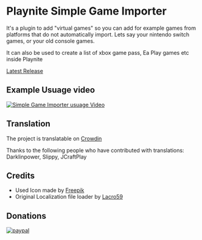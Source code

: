 # Playnite Simple Game Importer
It's a plugin to add "virtual games" so you can add for example games from platforms that do not automatically import. Lets say your nintendo switch games, or your old console games. 

It can also be used to create a list of xbox game pass, Ea Play games etc inside Playnite

[Latest Release](https://github.com/joyrider3774/Playnite_Simple_Game_Importer/releases/latest)

## Example Usuage video
[![Simple Game Importer usuage Video](http://img.youtube.com/vi/4KVo9wlF9hQ/0.jpg)](https://youtu.be/4KVo9wlF9hQ "Simple Game Importer usuage Video")

## Translation
The project is translatable on [Crowdin](https://crowdin.com/project/playnite-game-speak)

Thanks to the following people who have contributed with translations:
Darklinpower, Slippy, JCraftPlay

## Credits
* Used Icon made by [Freepik](http://www.freepik.com/)
* Original Localization file loader by [Lacro59](https://github.com/Lacro59)

## Donations
[![paypal](https://www.paypalobjects.com/en_US/i/btn/btn_donateCC_LG.gif)](https://paypal.me/joyrider3774)
